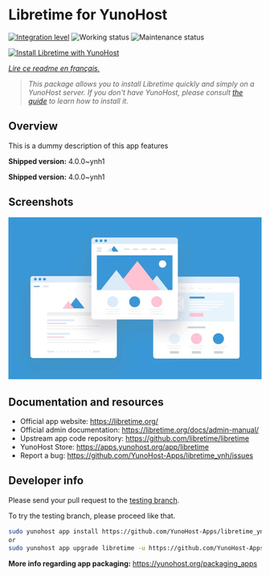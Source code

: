 <!--
N.B.: This README was automatically generated by https://github.com/YunoHost/apps/tree/master/tools/README-generator
It shall NOT be edited by hand.
-->

# Libretime for YunoHost

[![Integration level](https://dash.yunohost.org/integration/libretime.svg)](https://dash.yunohost.org/appci/app/libretime) ![Working status](https://ci-apps.yunohost.org/ci/badges/libretime.status.svg) ![Maintenance status](https://ci-apps.yunohost.org/ci/badges/libretime.maintain.svg)

[![Install Libretime with YunoHost](https://install-app.yunohost.org/install-with-yunohost.svg)](https://install-app.yunohost.org/?app=libretime)

*[Lire ce readme en français.](./README_fr.md)*

> *This package allows you to install Libretime quickly and simply on a YunoHost server.
If you don't have YunoHost, please consult [the guide](https://yunohost.org/#/install) to learn how to install it.*

## Overview

This is a dummy description of this app features


**Shipped version:** 4.0.0~ynh1

**Shipped version:** 4.0.0~ynh1

## Screenshots

![Screenshot of Libretime](./doc/screenshots/example.jpg)

## Documentation and resources

* Official app website: <https://libretime.org/>
* Official admin documentation: <https://libretime.org/docs/admin-manual/>
* Upstream app code repository: <https://github.com/libretime/libretime>
* YunoHost Store: <https://apps.yunohost.org/app/libretime>
* Report a bug: <https://github.com/YunoHost-Apps/libretime_ynh/issues>

## Developer info

Please send your pull request to the [testing branch](https://github.com/YunoHost-Apps/libretime_ynh/tree/testing).

To try the testing branch, please proceed like that.

``` bash
sudo yunohost app install https://github.com/YunoHost-Apps/libretime_ynh/tree/testing --debug
or
sudo yunohost app upgrade libretime -u https://github.com/YunoHost-Apps/libretime_ynh/tree/testing --debug
```

**More info regarding app packaging:** <https://yunohost.org/packaging_apps>
